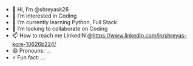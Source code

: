 - 👋 Hi, I’m @shreyask26
- 👀 I’m interested in Coding
- 🌱 I’m currently learning Python, Full Stack
- 💞️ I’m looking to collaborate on Coding
- 📫 How to reach me LinkedIN @https://www.linkedin.com/in/shreyas-kore-10626b224/
- 😄 Pronouns: ...
- ⚡ Fun fact: ...

<!---
shreyask26/shreyask26 is a ✨ special ✨ repository because its `README.md` (this file) appears on your GitHub profile.
You can click the Preview link to take a look at your changes.
--->
